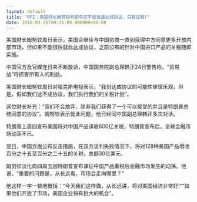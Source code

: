 ```yaml
---
layout: default
title: "RFI：美国财长姆努钦称若中方不愿快速达成协议，只有征税!"
date: 2018-03-26T09:15:09.000000+08:00
---
```


美国财长姆努钦周日表示，美国会继续与中国协商一直到获得中方同意更多开放内部市场，但如果不能很快就此达成协议，之前公布的针对中国进口产品的关税随即实施。

中国官方及官媒连日来不断放话，中国国务院副总理韩正24日警告称，“贸易战”将损害所有人的利益。

美国财长姆努钦周日对福克斯电视表示，“我对达成协议的可能性审慎乐观，但是，假如我们达不成协议，我们执行我们的关税计划”。

这位财长补充：“我们不会放弃，除非我们获得了一个可以接受的并且是特朗普总统同意的协议”。姆努钦表示就此问题，他已经同中国副总理韩正多次对话。

特朗普上周四宣布美国将对中国产品课收600亿关税，特朗普宣布后，全球金融市场动荡不已。

翌日，中国方面公布反击措施，在双方谈判失败情况下，将对128种美国产品增收百分之十五至百分之二十五的关税，总额30亿美元。

姆努钦淡化周四周五因特朗普宣布课征中国产品重税后金融市场发生的动荡。他说，“重要的问题是，从长远看，市场会走向哪里？”

他这样一字一顿地概括：“今天我们这样做，从长远讲，将对美国经济非常好!”“如果他们开放了市场，美国企业将有巨大的机会”。

